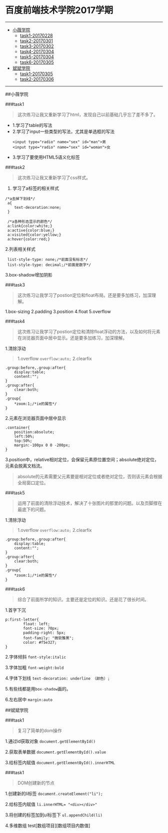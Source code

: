 # 百度前端技术学院2017学期
***
* [小薇学院](#小薇学院)
  * [task1-20170228](#task1)
  * [task2-20170301](#task2)
  * [task3-20170302](#task3)
  * [task4-20170304](#task4)
  * [task5-20170304](#task5)
  * [task6-20170305](#task6)
* [斌斌学院](#斌斌学院)
  * [task1-20170305](#task1)
  * [task2-20170306](#task2)


***


##小薇学院

###task1
>这次练习让我又重新学习了html，发现自己以前基础几乎忘了差不多了。

 - 1.学习了table的写法
 - 2.学习了input一些类型的写法，尤其是单选框的写法
	 ```
	 <input type="radio" name="sex" id="man">男
	 <input type="radio" name="sex" id="woman">女
	 ```
 - 3.学习了要使用HTML5语义化标签

###task2
>这次练习让我又重新学习了css样式。

1. 学习了a标签的相关样式

```
/*a去掉下划线*/
 a{
 	text-decoration:none;
 }

 /*a各种形态显示的颜色*/
 a:link{color:white;}
 a:active{color:blue;}
 a:visited{color:yellow;}
 a:hover{color:red;}
```

2.列表相关样式

```
 list-style-type: none;/*前面没有标志*/
 list-style-type: decimal;/*前面是数字*/
```

3.box-shadow增加阴影


###task3
>这次练习让我学习了postion定位和float布局。还是要多加练习，加深理解。

1.box-sizing
2.padding
3.position
4.float
5.overflow


###task4
>这次练习让我学习了postion定位和清除float浮动的方法，以及如何将元素在浏览器页面中居中显示。还是要多加练习，加深理解。

1.清除浮动
>1.overflow
`overflow:auto;`
>2.clearfix
```
.group:before,.group:after{
	display:table;
	content:"";
}
.group:after{
	clear:both;
}
.group{
	*zoom:1;/*ie的属性*/
}
```

2.元素在浏览器页面中居中显示
>
```
.container{
	position:absolute;
	left:50%;
	top:50%;
	margin:-100px 0 0 -200px;
}
```

3.position中，relative相对定位，会保留元素原位置空间；absolute绝对定位，元素会脱离文档流。
>absolute的元素需要父元素要是相对定位或者绝对定位，否则该元素会根据全局窗口定位。


###task5
>运用了前面的清除浮动技术，解决了十张图片的那里的问题。以及页脚撑在最底下的问题。

1.清除浮动
>1.overflow
`overflow:auto;`
>2.clearfix
```
.group:before,.group:after{
	display:table;
	content:"";
}
.group:after{
	clear:both;
}
.group{
	*zoom:1;/*ie的属性*/
}
```


###task6
>综合了前面所学的知识。主要还是定位的知识。还是花了很长时间。

1.首字下沉
```
p:first-letter{
        float: left;
        font-size: 70px;
        padding-right: 5px;
        font-family: "微软雅黑";
        color: #f5e327;
}
```

2.字体倾斜
`font-style:italic`

3.字体加粗
`font-weight:bold`

4.字体下划线
`text-decoration: underline （颜色）;`

5.有些线都是用`box-shadow`画的。

6.左右居中
`margin:auto`


##斌斌学院

###task1
>复习了简单的dom操作

1.通过id获取对象
`document.getElementById()`

2.获取表单数据
`document.getElementById().value`

3.给标签内赋值
`document.getElementById().innerHTML`


###task1
>DOM创建新的节点

1.创建新的li标签
`document.createElement("li");`

2.给标签内赋值
`li.innerHTML= "<div></div>"`

3.将创建的标签加到ul标签下
`ul.appendChild(li)`

4.多维数组
test[数组项目][数组项目内数值]